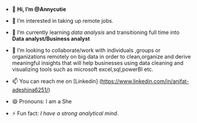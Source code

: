 - 👋 **Hi, I’m @Annycutie**
- 👀 I’m interested in taking up remote jobs.
- 🌱 I’m currently learning *data analysis* and transitioning full time into **Data analyst/Business analyst**
- 💞️ I’m looking to collaborate/work with individuals ,groups or organizations remotely  on big data in order to clean,organize and derive meaningful insights that will help businesses using data cleaning and visualizing tools such as microsoft excel,sql,powerBI etc.
- 📫 You can reach me on [Linkedin] (https://www.linkedin.com/in/anifat-adeshina6251/)

- 😄 Pronouns: I am a She
- ⚡ Fun fact: *I have a strong analytical mind*.


